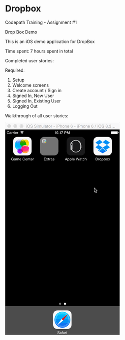 # Dropbox
Codepath Training - Assignment #1

Drop Box Demo

This is an iOS demo application for DropBox

Time spent: 7 hours spent in total

Completed user stories:

Required:

1. Setup
2. Welcome screens
3. Create account / Sign in
4. Signed In, New User
5. Signed In, Existing User
6. Logging Out

Walkthrough of all user stories:

![Video Walkthrough](LICEcap.gif)
